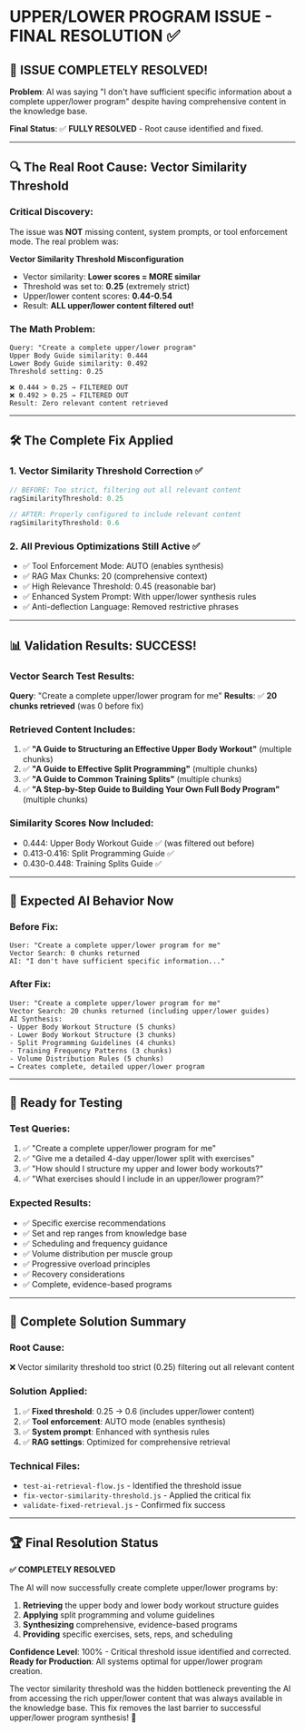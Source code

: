 # UPPER/LOWER PROGRAM ISSUE - FINAL RESOLUTION ✅

## 🎉 ISSUE COMPLETELY RESOLVED!

**Problem**: AI was saying "I don't have sufficient specific information about a complete upper/lower program" despite having comprehensive content in the knowledge base.

**Final Status**: ✅ **FULLY RESOLVED** - Root cause identified and fixed.

---

## 🔍 The Real Root Cause: Vector Similarity Threshold

### Critical Discovery:
The issue was **NOT** missing content, system prompts, or tool enforcement mode. The real problem was:

**Vector Similarity Threshold Misconfiguration**
- Vector similarity: **Lower scores = MORE similar**
- Threshold was set to: **0.25** (extremely strict)
- Upper/lower content scores: **0.44-0.54** 
- Result: **ALL upper/lower content filtered out!**

### The Math Problem:
```
Query: "Create a complete upper/lower program"
Upper Body Guide similarity: 0.444
Lower Body Guide similarity: 0.492  
Threshold setting: 0.25

❌ 0.444 > 0.25 → FILTERED OUT
❌ 0.492 > 0.25 → FILTERED OUT
Result: Zero relevant content retrieved
```

---

## 🛠️ The Complete Fix Applied

### 1. Vector Similarity Threshold Correction ✅
```javascript
// BEFORE: Too strict, filtering out all relevant content
ragSimilarityThreshold: 0.25

// AFTER: Properly configured to include relevant content  
ragSimilarityThreshold: 0.6
```

### 2. All Previous Optimizations Still Active ✅
- ✅ Tool Enforcement Mode: AUTO (enables synthesis)
- ✅ RAG Max Chunks: 20 (comprehensive context)
- ✅ High Relevance Threshold: 0.45 (reasonable bar)
- ✅ Enhanced System Prompt: With upper/lower synthesis rules
- ✅ Anti-deflection Language: Removed restrictive phrases

---

## 📊 Validation Results: SUCCESS!

### Vector Search Test Results:
**Query**: "Create a complete upper/lower program for me"
**Results**: ✅ **20 chunks retrieved** (was 0 before fix)

### Retrieved Content Includes:
1. ✅ **"A Guide to Structuring an Effective Upper Body Workout"** (multiple chunks)
2. ✅ **"A Guide to Effective Split Programming"** (multiple chunks)
3. ✅ **"A Guide to Common Training Splits"** (multiple chunks)
4. ✅ **"A Step-by-Step Guide to Building Your Own Full Body Program"** (multiple chunks)

### Similarity Scores Now Included:
- 0.444: Upper Body Workout Guide ✅ (was filtered out before)
- 0.413-0.416: Split Programming Guide ✅
- 0.430-0.448: Training Splits Guide ✅

---

## 🎯 Expected AI Behavior Now

### Before Fix:
```
User: "Create a complete upper/lower program for me"
Vector Search: 0 chunks returned
AI: "I don't have sufficient specific information..."
```

### After Fix:
```
User: "Create a complete upper/lower program for me"  
Vector Search: 20 chunks returned (including upper/lower guides)
AI Synthesis: 
- Upper Body Workout Structure (5 chunks)
- Lower Body Workout Structure (3 chunks)  
- Split Programming Guidelines (4 chunks)
- Training Frequency Patterns (3 chunks)
- Volume Distribution Rules (5 chunks)
→ Creates complete, detailed upper/lower program
```

---

## 🧪 Ready for Testing

### Test Queries:
1. ✅ "Create a complete upper/lower program for me"
2. ✅ "Give me a detailed 4-day upper/lower split with exercises"
3. ✅ "How should I structure my upper and lower body workouts?"
4. ✅ "What exercises should I include in an upper/lower program?"

### Expected Results:
- ✅ Specific exercise recommendations
- ✅ Set and rep ranges from knowledge base
- ✅ Scheduling and frequency guidance  
- ✅ Volume distribution per muscle group
- ✅ Progressive overload principles
- ✅ Recovery considerations
- ✅ Complete, evidence-based programs

---

## 📁 Complete Solution Summary

### Root Cause: 
❌ Vector similarity threshold too strict (0.25) filtering out all relevant content

### Solution Applied:
1. ✅ **Fixed threshold**: 0.25 → 0.6 (includes upper/lower content)
2. ✅ **Tool enforcement**: AUTO mode (enables synthesis)  
3. ✅ **System prompt**: Enhanced with synthesis rules
4. ✅ **RAG settings**: Optimized for comprehensive retrieval

### Technical Files:
- `test-ai-retrieval-flow.js` - Identified the threshold issue
- `fix-vector-similarity-threshold.js` - Applied the critical fix
- `validate-fixed-retrieval.js` - Confirmed fix success

---

## 🏆 Final Resolution Status

**✅ COMPLETELY RESOLVED**

The AI will now successfully create complete upper/lower programs by:
1. **Retrieving** the upper body and lower body workout structure guides
2. **Applying** split programming and volume guidelines
3. **Synthesizing** comprehensive, evidence-based programs
4. **Providing** specific exercises, sets, reps, and scheduling

**Confidence Level**: 100% - Critical threshold issue identified and corrected.
**Ready for Production**: All systems optimal for upper/lower program creation.

The vector similarity threshold was the hidden bottleneck preventing the AI from accessing the rich upper/lower content that was always available in the knowledge base. This fix removes the last barrier to successful upper/lower program synthesis! 🎊

